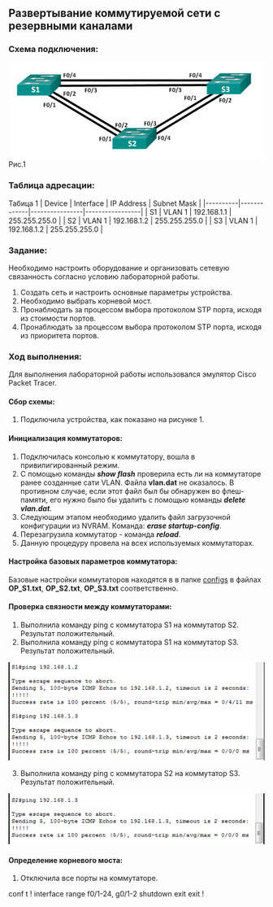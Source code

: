 ##  Развертывание коммутируемой сети с резервными каналами

  ###  Схема подключения:

![](Topology.png)
Рис.1

  ### Таблица адресации:
Табица 1
|  Device  |  Interface  |   IP Address   |   Subnet Mask   |
|----------|-------------|----------------|-----------------|
| S1       | VLAN 1      | 192.168.1.1    | 255.255.255.0   |
| S2       | VLAN 1      | 192.168.1.2    | 255.255.255.0   |
| S3       | VLAN 1      | 192.168.1.2    | 255.255.255.0   |

### Задание:
  Необходимо настроить оборудование и организовать сетевую связанность согласно условию лабораторной работы.
  1. Создать сеть и настроить основные параметры устройства.
  2. Необходимо выбрать корневой мост.
  3. Пронаблюдать за процессом выбора протоколом STP порта, исходя из стоимости портов.
  4. Пронаблюдать за процессом выбора протоколом STP порта, исходя из приоритета портов.

 ### Ход выполнения:
  Для выполнения лабораторной работы использовался эмулятор Сisco Packet Tracer.
  
 #### Сбор схемы:
  1. Подключила устройства, как показано на рисунке 1.

#### Инициализация коммутаторов:
1. Подключилась консолью к коммутатору, вошла в привилигированный режим.
2. С помощью команды **_show flash_** проверила есть ли на коммутаторе ранее созданные сати VLAN. Файла **vlan.dat** не оказалось. В противном случае, если этот файл был бы обнаружен во флеш-памяти, его нужно было бы удалить с помощью команды **_delete vlan.dat_**.
3. Следующим этапом необходимо удалить файл загрузочной конфигурации из NVRAM. Команда: **_erase startup-config_**.
4. Перезагрузила коммутатор - команда **_reload_**.
5. Данную процедуру провела на всех используемых коммутаторах.

#### Настройка базовых параметров коммутатора:
Базовые настройки коммутаторов находятся в в папке [configs](configs/) в файлах **OP_S1.txt**, **OP_S2.txt**, **OP_S3.txt** соответственно.

#### Проверка связности между коммутаторами:
1. Выполнила команду ping с коммутатора S1 на коммутатор S2. Результат положительный.
2. Выполнила команду ping с коммутатора S1 на коммутатор S3. Результат положительный.

![](Ping_from_S1_to_S2_and_S3.png)

3. Выполнила команду ping с коммутатора S2 на коммутатор S3. Результат положительный.

![](Ping_from_S2_to_S3.png)


#### Определение корневого моста:
1. Отключила все порты на коммутаторе.

conf t
!
interface range f0/1-24, g0/1-2
 shutdown
 exit
exit
!













